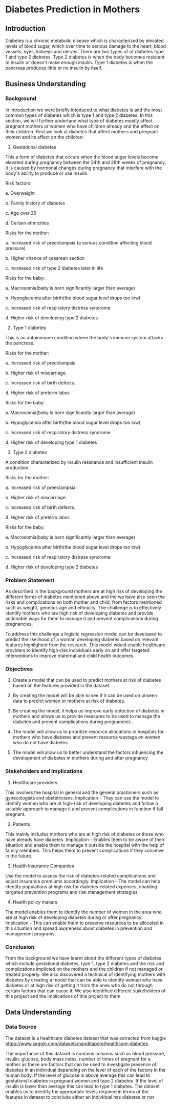 # Diabetes Prediction in Mothers 

## Introduction
Diabetes is a chronic metabolic disease which is characterized by elevated levels of blood sugar, which over time to serious damage to the heart, blood vessels, eyes, kidneys and nerves.
There are two types of of diabetes type 1 and type 2 diabetes.
Type 2 diabetes is when the body becomes resistant to insulin or doesn't make enough insulin.
Type 1 diabetes is when the pancreas produces little or no insulin by itself.

## Business Understanding

### Background

In introduction we were briefly intoduced to what diabetes is and the most common types of diabetes which is type 1 and type 2 diabetes.
In this section, we will further undertand what type of diabetes mostly affect pregnant mothers or women who have children already and the effect on their children.
First we look at diabetes that affect mothers and pregnant women and its effect on the children:

1. Gestational diabetes

This a form of diabetes that occurs when the blood sugar levels become elevated during pregnancy between the 24th and 28th weeks of pregnancy.
It is caused by hormonal changes during pregnancy that interfere with the body's ability to produce or use insulin.

Risk factors:

a. Overweight

b. Family history of diabetes

c. Age over 25

d. Certain ethnicities

Risks for the mother:

 a. Increased risk of preeclampsia (a serious condition   affecting blood pressure)

 b. Higher chance of cesarean section

 c. Increased risk of type 2 diabetes later in life  

  Risks for the baby:
  
a. Macrosomia(baby is born significantly larger than average)

b. Hypoglycemia after birth(the blood sugar level drops too low)

c. Increased risk of respiratory distress syndrome

d. Higher risk of developing type 2 diabetes

2.  Type 1 diabetes

This is an autoimmune condition where the body's immune system attacks the pancreas.

Risks for the mother:

a. Increased risk of preeclampsia.

b. Higher risk of miscarriage.

c. Increased risk of birth defects.

d. Higher risk of preterm labor.

Risks for the baby:

a. Macrosomia(baby is born significantly larger than average)

b. Hypoglycemia after birth(the blood sugar level drops too low)

c. Increased risk of respiratory distress syndrome

d. Higher risk of developing type 1 diabetes

3. Type 2 diabetes 

A condition characterized by insulin resistance and insufficient insulin production.

Risks for the mother:

a. Increased risk of preeclampsia.

b. Higher risk of miscarriage.

c. Increased risk of birth defects.

d. Higher risk of preterm labor.

Risks for the baby:

a. Macrosomia(baby is born significantly larger than average)

b. Hypoglycemia after birth(the blood sugar level drops too low)

c. Increased risk of respiratory distress syndrome

d. Higher risk of developing type 2 diabetes

### Problem  Statement

As described in the background mothers are at high risk of developing the different forms of diabetes mentioned above and the we have also seen the risks and complications on both mother and child, from factors mentioned such as weight, genetics age and ethnicity.
The challenge is to effectively identify mothers who are high risk of developing diabetes and provide actionable ways for them to manage it and prevent complications during pregnancies.

To address this challenge a logistic regression model can be developed to predict the likelihood of a woman developing diabetes based on relevant features highlighted from the research. This model would enable healthcare providers to identify high-risk individuals early on and offer targeted interventions to improve maternal and child health outcomes.

### Objectives
1.	Create a model that can be used to predict mothers at risk of diabetes based on the features provided in the dataset.

2.	By creating the model will be able to see if it can be used on unseen data to predict women or mothers at risk of diabetes.

3.	By creating the model, it helps us improve early detection of diabetes in mothers and allows us to provide measures to be used to manage the diabetes and prevent complications during pregnancies
.
4.	The model will allow us to prioritize resource allocations in hospitals for mothers who have diabetes and prevent resource wastage on women who do not have diabetes.

5. The model will allow us to better understand the factors influencing the development of diabetes in mothers during and after pregnancy

### Stakeholders and Implications 

1. Healthcare providers

This involves the hospital in general and the general practioners such as gynecologists and obstetricians.
Implication - They can use the model to identify women who are at high-risk of developing diabetes and follow a suitable approach to manage it and prevent complications in function if fall pregnant.

2. Patients

This mainly includes mothers who are at high risk of diabetes or those who have already have diabetes.
Implication - Enables them to be aware of their situation and enable them to manage it outside the hospital with the help of family members. This helps them to prevent complications if they conceive in the future.

3. Health Insurance Companies

Use the model to assess the risk of diabetes-related complications and adjust insurance premiums accordingly.
Implication - The model can help identify populations at high risk for diabetes-related expenses, enabling targeted prevention programs and risk management strategies.

4. Health policy makers

The model enables them to identify the number of women in the area who are at high risk of developing diabetes during or after pregnancy. 
Implication - This can enable them to preserve resources to be allocated in this situation and spread awareness about diabetes in prevention and management programs.

### Conclusion

From the background we have learnt about the different types of diabetes which include gestational diabetes, type 1, type 2 diabetes and the risk and complications implicted on the mothers and the children if not managed or treated properly.
We also discovered a technical of identifying mothers with diabetes by creating a model that can be able to identify women who have diabetes or at high risk of getting it from the ones who do not through certain factors that can cause it.
We also identified different stakeholders of this project and the implications of this project to them

## Data Understanding

### Data Source
The dataset is a healthcare diabetes dataset that was extracted from kaggle https://www.kaggle.com/datasets/nanditapore/healthcare-diabetes.

The importance of this dataset is contains columns such as blood pressure, insulin, glucose, body mass index, number of times of pregnant for a mother as these are factors that can be used to investigate presence of diabetes in an individual depending on the level of each of the factors in the human body.
If the level of glucose is above average this can lead to gestational diabetes in pregnant women and type 2 diabetes.
If the level of insulin is lower than average this can lead to type 1 diabetes.
The dataset enables us to identify the appropriate levels required in terms of the features in dataset to conclude either an individual has diabetes or not
